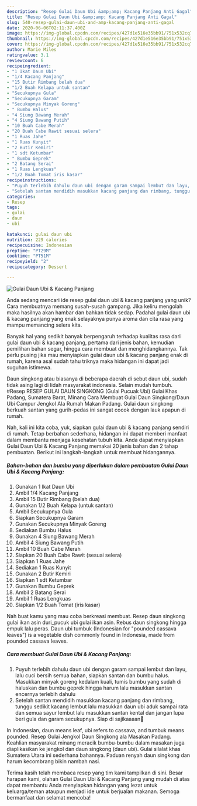 ```yaml
---
description: "Resep Gulai Daun Ubi &amp;amp; Kacang Panjang Anti Gagal"
title: "Resep Gulai Daun Ubi &amp;amp; Kacang Panjang Anti Gagal"
slug: 540-resep-gulai-daun-ubi-and-amp-kacang-panjang-anti-gagal
date: 2020-06-06T02:11:37.400Z
image: https://img-global.cpcdn.com/recipes/427d1e516e35bb91/751x532cq70/gulai-daun-ubi-kacang-panjang-foto-resep-utama.jpg
thumbnail: https://img-global.cpcdn.com/recipes/427d1e516e35bb91/751x532cq70/gulai-daun-ubi-kacang-panjang-foto-resep-utama.jpg
cover: https://img-global.cpcdn.com/recipes/427d1e516e35bb91/751x532cq70/gulai-daun-ubi-kacang-panjang-foto-resep-utama.jpg
author: Marie Miles
ratingvalue: 3.1
reviewcount: 6
recipeingredient:
- "1 Ikat Daun Ubi"
- "1/4 Kacang Panjang"
- "15 Butir Rimbang belah dua"
- "1/2 Buah Kelapa untuk santan"
- "Secukupnya Gula"
- "Secukupnya Garam"
- "Secukupnya Minyak Goreng"
- " Bumbu Halus"
- "4 Siung Bawang Merah"
- "4 Siung Bawang Putih"
- "10 Buah Cabe Merah"
- "20 Buah Cabe Rawit sesuai selera"
- "1 Ruas Jahe"
- "1 Ruas Kunyit"
- "2 Butir Kemiri"
- "1 sdt Ketumbar"
- " Bumbu Geprek"
- "2 Batang Serai"
- "1 Ruas Lengkuas"
- "1/2 Buah Tomat iris kasar"
recipeinstructions:
- "Puyuh terlebih dahulu daun ubi dengan garam sampai lembut dan layu, lalu cuci bersih semua bahan, siapkan santan dan bumbu halus. Masukkan minyak goreng kedalam kuali, tumis bumbu yang sudah di haluskan dan bumbu geprek hingga harum lalu masukkan santan encernya terlebih dahulu"
- "Setelah santan mendidih masukkan kacang panjang dan rimbang, tunggu sedikit kacang lembut lalu masukkan daun ubi aduk sampai rata dan semua sayur lembut lalu masukkan santan kental dan jangan lupa beri gula dan garam secukupnya. Siap di sajikaaaan💚"
categories:
- Resep
tags:
- gulai
- daun
- ubi

katakunci: gulai daun ubi 
nutrition: 229 calories
recipecuisine: Indonesian
preptime: "PT29M"
cooktime: "PT51M"
recipeyield: "2"
recipecategory: Dessert

---
```



![Gulai Daun Ubi &amp; Kacang Panjang](https://img-global.cpcdn.com/recipes/427d1e516e35bb91/751x532cq70/gulai-daun-ubi-kacang-panjang-foto-resep-utama.jpg)

Anda sedang mencari ide resep gulai daun ubi &amp; kacang panjang yang unik? Cara membuatnya memang susah-susah gampang. Jika keliru mengolah maka hasilnya akan hambar dan bahkan tidak sedap. Padahal gulai daun ubi &amp; kacang panjang yang enak selayaknya punya aroma dan cita rasa yang mampu memancing selera kita.

Banyak hal yang sedikit banyak berpengaruh terhadap kualitas rasa dari gulai daun ubi &amp; kacang panjang, pertama dari jenis bahan, kemudian pemilihan bahan segar, hingga cara membuat dan menghidangkannya. Tak perlu pusing jika mau menyiapkan gulai daun ubi &amp; kacang panjang enak di rumah, karena asal sudah tahu triknya maka hidangan ini dapat jadi suguhan istimewa.

Daun singkong atau biasanya di beberapa daerah di sebut daun ubi, sudah tidak asing lagi di lidah masyarakat indonesia. Selain mudah tumbuh. #Resep RESEP GULAI DAUN SINGKONG (Gulai Pucuak Ubi) Gulai Khas Padang, Sumatera Barat, Minang Cara Membuat Gulai Daun Singkong/Daun Ubi Campur Jengkol Ala Rumah Makan Padang. Gulai daun singkong berkuah santan yang gurih-pedas ini sangat cocok dengan lauk apapun di rumah.


Nah, kali ini kita coba, yuk, siapkan gulai daun ubi &amp; kacang panjang sendiri di rumah. Tetap berbahan sederhana, hidangan ini dapat memberi manfaat dalam membantu menjaga kesehatan tubuh kita. Anda dapat menyiapkan Gulai Daun Ubi &amp; Kacang Panjang memakai 20 jenis bahan dan 2 tahap pembuatan. Berikut ini langkah-langkah untuk membuat hidangannya.

<!--inarticleads1-->

##### Bahan-bahan dan bumbu yang diperlukan dalam pembuatan Gulai Daun Ubi &amp; Kacang Panjang:

1. Gunakan 1 Ikat Daun Ubi
1. Ambil 1/4 Kacang Panjang
1. Ambil 15 Butir Rimbang (belah dua)
1. Gunakan 1/2 Buah Kelapa (untuk santan)
1. Ambil Secukupnya Gula
1. Siapkan Secukupnya Garam
1. Gunakan Secukupnya Minyak Goreng
1. Sediakan  Bumbu Halus
1. Gunakan 4 Siung Bawang Merah
1. Ambil 4 Siung Bawang Putih
1. Ambil 10 Buah Cabe Merah
1. Siapkan 20 Buah Cabe Rawit (sesuai selera)
1. Siapkan 1 Ruas Jahe
1. Sediakan 1 Ruas Kunyit
1. Gunakan 2 Butir Kemiri
1. Siapkan 1 sdt Ketumbar
1. Gunakan  Bumbu Geprek
1. Ambil 2 Batang Serai
1. Ambil 1 Ruas Lengkuas
1. Siapkan 1/2 Buah Tomat (iris kasar)


Nah buat kamu yang mau coba berkreasi membuat. Resep daun singkong gulai ikan asin duri_pucuk ubi gulai ikan asin. Rebus daun singkong hingga empuk lalu peras. Daun ubi tumbuk (Indonesian for &#34;pounded cassava leaves&#34;) is a vegetable dish commonly found in Indonesia, made from pounded cassava leaves. 

<!--inarticleads2-->

##### Cara membuat Gulai Daun Ubi &amp; Kacang Panjang:

1. Puyuh terlebih dahulu daun ubi dengan garam sampai lembut dan layu, lalu cuci bersih semua bahan, siapkan santan dan bumbu halus. Masukkan minyak goreng kedalam kuali, tumis bumbu yang sudah di haluskan dan bumbu geprek hingga harum lalu masukkan santan encernya terlebih dahulu
1. Setelah santan mendidih masukkan kacang panjang dan rimbang, tunggu sedikit kacang lembut lalu masukkan daun ubi aduk sampai rata dan semua sayur lembut lalu masukkan santan kental dan jangan lupa beri gula dan garam secukupnya. Siap di sajikaaaan💚


In Indonesian, daun means leaf, ubi refers to cassava, and tumbuk means pounded. Resep Gulai Jengkol Daun Singkong ala Masakan Padang. Keahlian masyarakat minang meracik bumbu-bumbu dalam masakan juga diaplikasikan ke jengkol dan daun singkong (daun ubi). Gulai silalat khas Sumatera Utara ini sederhana bahannya. Paduan renyah daun singkong dan harum kecombrang bikin nambah nasi. 

Terima kasih telah membaca resep yang tim kami tampilkan di sini. Besar harapan kami, olahan Gulai Daun Ubi &amp; Kacang Panjang yang mudah di atas dapat membantu Anda menyiapkan hidangan yang lezat untuk keluarga/teman ataupun menjadi ide untuk berjualan makanan. Semoga bermanfaat dan selamat mencoba!
